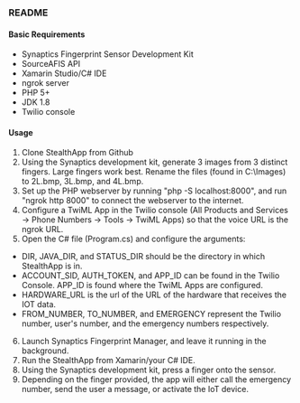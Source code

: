 ### README

#### Basic Requirements

* Synaptics Fingerprint Sensor Development Kit
* SourceAFIS API
* Xamarin Studio/C# IDE
* ngrok server
* PHP 5+
* JDK 1.8
* Twilio console

#### Usage

1. Clone StealthApp from Github
2. Using the Synaptics development kit, generate 3 images from 3 distinct fingers. Large fingers work best. Rename the files (found in C:\Images) to 2L.bmp, 3L.bmp, and 4L.bmp.
3. Set up the PHP webserver by running "php -S localhost:8000", and run "ngrok http 8000" to connect the webserver to the internet.
4. Configure a TwiML App in the Twilio console (All Products and Services -> Phone Numbers -> Tools -> TwiML Apps) so that the voice URL is the ngrok URL.
5. Open the C# file (Program.cs) and configure the arguments:
  * DIR, JAVA_DIR, and STATUS_DIR should be the directory in which StealthApp is in.
  * ACCOUNT_SID, AUTH_TOKEN, and APP_ID can be found in the Twilio Console. APP_ID is found where the TwiML Apps are configured.
  * HARDWARE_URL is the url of the URL of the hardware that receives the IOT data.
  * FROM_NUMBER, TO_NUMBER, and EMERGENCY represent the Twilio number, user's number, and the emergency numbers respectively.
6. Launch Synaptics Fingerprint Manager, and leave it running in the background.
7. Run the StealthApp from Xamarin/your C# IDE.
8. Using the Synaptics development kit, press a finger onto the sensor.
9. Depending on the finger provided, the app will either call the emergency number, send the user a message, or activate the IoT device.
